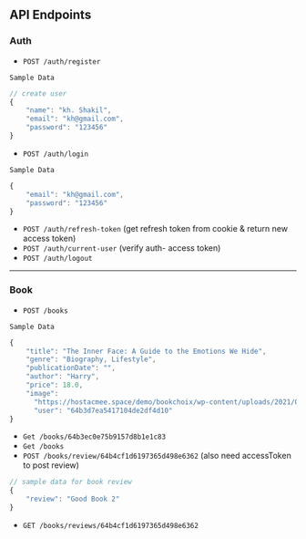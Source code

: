 ## API Endpoints

### Auth

- `POST /auth/register`

`Sample Data`

```js
// create user
{
    "name": "kh. Shakil",
    "email": "kh@gmail.com",
    "password": "123456"
}
```

- `POST /auth/login`

`Sample Data`

```js
{
    "email": "kh@gmail.com",
    "password": "123456"
}
```

- `POST /auth/refresh-token` (get refresh token from cookie & return new access token)
- `POST /auth/current-user` (verify auth- access token)
- `POST /auth/logout`

---

### Book

- `POST /books`

`Sample Data`

```js
{
    "title": "The Inner Face: A Guide to the Emotions We Hide",
    "genre": "Biography, Lifestyle",
    "publicationDate": "",
    "author": "Harry",
    "price": 18.0,
    "image":
      "https://hostacmee.space/demo/bookchoix/wp-content/uploads/2021/03/inner-face-572x764-1-550x680.jpg",
      "user": "64b3d7ea5417104de2df4d10"
}
```

- `Get /books/64b3ec0e75b9157d8b1e1c83`
- `Get /books`
- `POST /books/review/64b4cf1d6197365d498e6362` (also need accessToken to post review)

```js
// sample data for book review
{
    "review": "Good Book 2"
}
```

- `GET /books/reviews/64b4cf1d6197365d498e6362`
